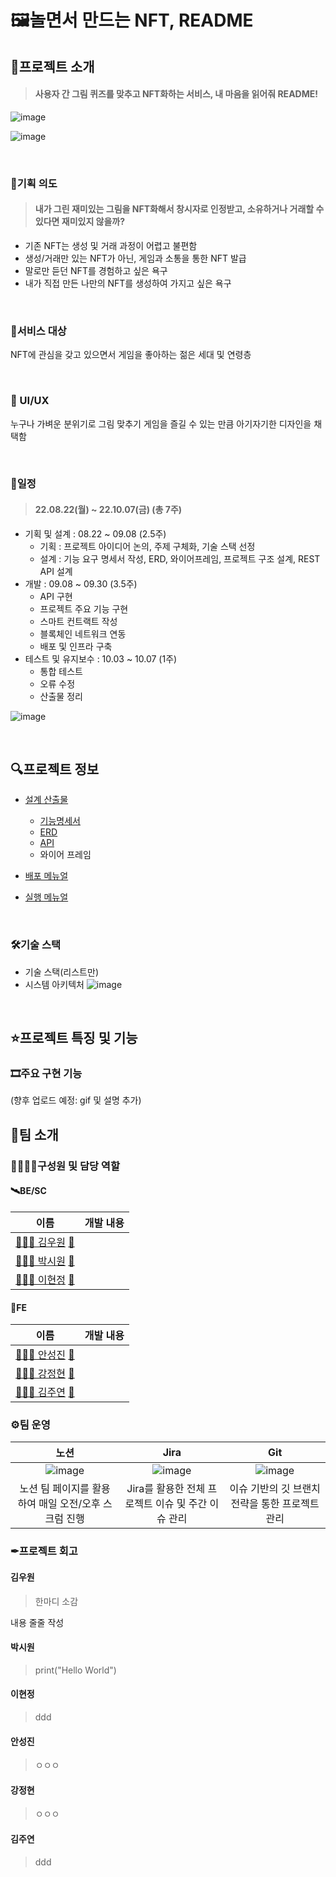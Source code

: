 # 🖼놀면서 만드는 NFT, README 



## 🚀프로젝트 소개

> #### 사용자 간 그림 퀴즈를 맞추고 NFT화하는 서비스, 내 마음을 읽어줘 README!

![image](https://user-images.githubusercontent.com/93081720/192415599-63bd6f79-1c10-4bbd-894a-0b5cf56767d3.png)

![image](https://user-images.githubusercontent.com/93081720/192415675-d77d49ac-25d9-487a-9e5d-6975a9a09d18.png)

<br>

### 🤔기획 의도

> #### 내가 그린 재미있는 그림을 NFT화해서 창시자로 인정받고, 소유하거나 거래할 수 있다면 재미있지 않을까?

- 기존 NFT는 생성 및 거래 과정이 어렵고 불편함
- 생성/거래만 있는 NFT가 아닌, 게임과 소통을 통한 NFT 발급
- 말로만 듣던 NFT를 경험하고 싶은 욕구
- 내가 직접 만든 나만의 NFT를 생성하여 가지고 싶은 욕구

<br>

### 🎯서비스 대상

NFT에 관심을 갖고 있으면서 게임을 좋아하는 젊은 세대 및 연령층

<br>

### 🎨 UI/UX

누구나 가벼운 분위기로 그림 맞추기 게임을 즐길 수 있는 만큼 아기자기한 디자인을 채택함

<br>

### 📅일정

> #### 22.08.22(월) ~ 22.10.07(금) (총 7주)

- 기획 및 설계 : 08.22 ~ 09.08 (2.5주)
  - 기획 : 프로젝트 아이디어 논의, 주제 구체화, 기술 스택 선정
  - 설계 : 기능 요구 명세서 작성, ERD, 와이어프레임, 프로젝트 구조 설계, REST API 설계
- 개발 : 09.08 ~ 09.30 (3.5주)
  - API 구현
  - 프로젝트 주요 기능 구현
  - 스마트 컨트랙트 작성
  - 블록체인 네트워크 연동
  - 배포 및 인프라 구축
- 테스트 및 유지보수 : 10.03 ~ 10.07 (1주)
  - 통합 테스트
  - 오류 수정
  - 산출물 정리

![image](https://user-images.githubusercontent.com/93081720/192416186-55efe735-b827-4215-8ce3-9e6c9f45aaee.png)

<br>

## 🔍프로젝트 정보
- [설계 산출물](/exec/설계%20산출물/설계%20산출물.md)
  - [기능명세서](/exec/설계%20산출물/기능명세서.pdf)
  - [ERD](https://s3.us-west-2.amazonaws.com/secure.notion-static.com/981982d4-ddfe-41fd-a45c-6941d20af78b/Untitled.png?X-Amz-Algorithm=AWS4-HMAC-SHA256&X-Amz-Content-Sha256=UNSIGNED-PAYLOAD&X-Amz-Credential=AKIAT73L2G45EIPT3X45%2F20220929%2Fus-west-2%2Fs3%2Faws4_request&X-Amz-Date=20220929T043406Z&X-Amz-Expires=86400&X-Amz-Signature=0723c4bb4d1bafde91e4f219a34ad31995386ac1341f0e0119470e3ed957d389&X-Amz-SignedHeaders=host&response-content-disposition=filename%20%3D%22Untitled.png%22&x-id=GetObject)
  - [API](/exec/설계%20산출물/API%20DOC.pdf)
  - 와이어 프레임

- [배포 메뉴얼](/exec/배포%20메뉴얼.md)
- [실행 메뉴얼](/exec/실행%20메뉴얼.md)

<br>

### 🛠기술 스택
- 기술 스택(리스트만)
- 시스템 아키텍처
  ![image](https://user-images.githubusercontent.com/93081720/192417991-296ae920-1ff6-42f0-978e-83e117af769e.png)

<br>

## ⭐프로젝트 특징 및 기능

### 🎞주요 구현 기능

(향후 업로드 예정: gif 및 설명 추가)



## 🤝팀 소개

### 🙋‍♂️🙋‍♀️구성원 및 담당 역할

#### 🛰BE/SC

| 이름 | 개발 내용 |
| ------ | ------------ |
|[👨🏻‍💻 김우원](https://github.com/woowonKim) [📧](mailto:dyffh1031@naver.com)        |              |
|[👨🏻‍💻 박시원](https://github.com/siwon-park) [📧](mailto:zow777@naver.com)   |  |
|[👩🏻‍💻 이현정](https://github.com/lhynjn9) [📧](mailto:hyjei10@gmail.com)        |              |

#### 🌈FE

| 이름 | 개발 내용 |
| ------ | ------------ |
|[👨🏻‍💻 안성진](https://github.com/anveloper) [📧](mailto:hitedin@gmail.com)         |              |
|[👩🏻‍💻 강정현](https://github.com/taboowiths) [📧](mailto:jhkang9820@gmail.com)   |  |
|[👩🏻‍💻 김주연](https://github.com/Juuyeon) [📧](mailto:jyeon3930@naver.com) 

### ⚙팀 운영

|                             노션                             |                             Jira                             |                             Git                              |
| :----------------------------------------------------------: | :----------------------------------------------------------: | :----------------------------------------------------------: |
| ![image](https://user-images.githubusercontent.com/93081720/192472772-257048e0-0887-41fd-876c-324dbe90fb2d.png) | ![image](https://user-images.githubusercontent.com/93081720/192472638-9113553d-3605-4c7f-be19-5c731b3bcf66.png) | ![image](https://user-images.githubusercontent.com/93081720/192473023-5425c88a-4ff3-4342-8b95-dde5a5e4d501.png) |
|     노션 팀 페이지를 활용하여 매일 오전/오후 스크럼 진행     |      Jira를 활용한 전체 프로젝트 이슈 및 주간 이슈 관리      |       이슈 기반의 깃 브랜치 전략을 통한 프로젝트 관리        |



### ✒프로젝트 회고

#### 김우원

> 한마디 소감

내용 줄줄 작성



#### 박시원

> print("Hello World")



#### 이현정

> ddd



#### 안성진

> ㅇㅇㅇ



#### 강정현

> ㅇㅇㅇ



#### 김주연

> ddd
